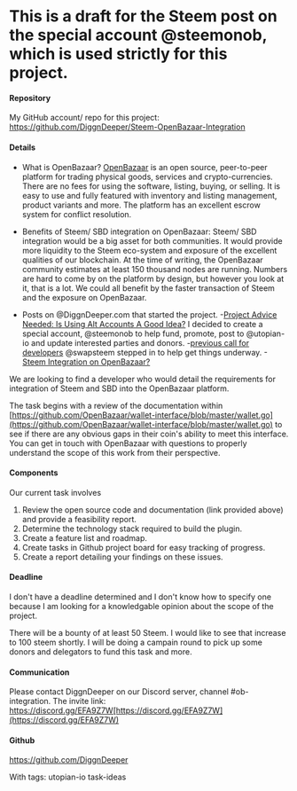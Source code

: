 # This is a draft for the Steem post on the special account @steemonob, which is used strictly for this project. 

#### Repository
My GitHub account/ repo for this project: https://github.com/DiggnDeeper/Steem-OpenBazaar-Integration

#### Details
- What is OpenBazaar?
[OpenBazaar](https://openbazaar.org/) is an open source, peer-to-peer platform for trading physical goods, services and crypto-currencies. There are no fees for using the software, listing, buying, or selling. It is easy to use and fully featured with inventory and listing management, product variants and more. The platform has an excellent escrow system for conflict resolution. 

- Benefits of Steem/ SBD integration on OpenBazaar:
Steem/ SBD integration would be a big asset for both communities. It would provide more liquidity to the Steem eco-system and exposure of the excellent qualities of our blockchain. At the time of writing, the OpenBazaar community estimates at least 150 thousand nodes are running. Numbers are hard to come by on the platform by design, but however you look at it, that is a lot. We could all benefit by the faster transaction of Steem and the exposure on OpenBazaar.

- Posts on @DiggnDeeper.com that started the project.
  -[Project Advice Needed: Is Using Alt Accounts A Good Idea?](https://busy.org/@diggndeeper.com/project-advice-needed-is-using-alt-accounts-a-good-idea) I decided to create a special account, @steemonob to help fund, promote, post to @utopian-io and update interested parties and donors. 
  -[previous call for developers](https://busy.org/@diggndeeper.com/dev-wanted-for-openbazaar-integration) @swapsteem stepped in to help get things underway.
  -[Steem Integration on OpenBazaar?](https://busy.org/@diggndeeper.com/steemintegrationonopenbazaar-t3jtsqwy0v)

We are looking to find a developer who would detail the requirements for integration of Steem and SBD into the OpenBazaar platform.  

The task begins with a review of the documentation within [https://github.com/OpenBazaar/wallet-interface/blob/master/wallet.go](https://github.com/OpenBazaar/wallet-interface/blob/master/wallet.go) to see if there are any obvious gaps in their coin's ability to meet this interface. You can get in touch with OpenBazaar with questions to properly understand the scope of this work from their perspective.

#### Components

Our current task involves
1. Review the open source code and documentation (link provided above) and provide a feasibility report.
2. Determine the technology stack required to build the plugin.
3. Create a feature list and roadmap.
4. Create tasks in Github project board for easy tracking of progress.
5. Create a report detailing your findings on these issues. 

#### Deadline
I don't have a deadline determined and I don't know how to specify one because I am looking for a knowledgable opinion about the scope of the project.

There will be a bounty of at least 50 Steem. I would like to see that increase to 100 steem shortly. I will be doing a campain round to pick up some donors and delegators to fund this task and more. 
#### Communication
Please contact DiggnDeeper on our Discord server, channel #ob-integration. The invite link: https://discord.gg/EFA9Z7W[https://discord.gg/EFA9Z7W](https://discord.gg/EFA9Z7W)

#### Github
https://github.com/DiggnDeeper

With tags: utopian-io task-ideas
